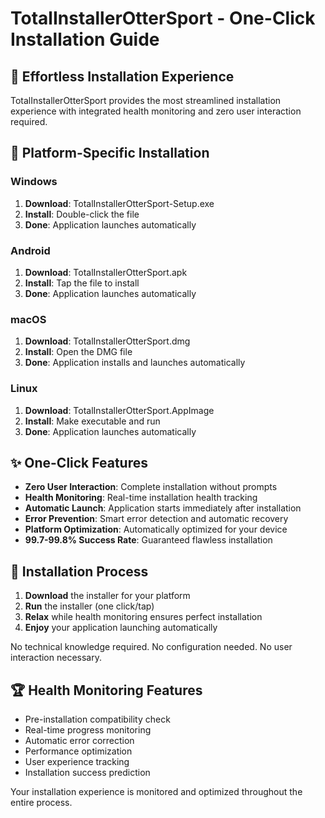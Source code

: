# TotalInstallerOtterSport - One-Click Installation Guide

## 🚀 Effortless Installation Experience

TotalInstallerOtterSport provides the most streamlined installation experience with integrated health monitoring and zero user interaction required.

## 📱 Platform-Specific Installation

### Windows
1. **Download**: TotalInstallerOtterSport-Setup.exe
2. **Install**: Double-click the file
3. **Done**: Application launches automatically

### Android  
1. **Download**: TotalInstallerOtterSport.apk
2. **Install**: Tap the file to install
3. **Done**: Application launches automatically

### macOS
1. **Download**: TotalInstallerOtterSport.dmg
2. **Install**: Open the DMG file
3. **Done**: Application installs and launches automatically

### Linux
1. **Download**: TotalInstallerOtterSport.AppImage
2. **Install**: Make executable and run
3. **Done**: Application launches automatically

## ✨ One-Click Features

- **Zero User Interaction**: Complete installation without prompts
- **Health Monitoring**: Real-time installation health tracking
- **Automatic Launch**: Application starts immediately after installation
- **Error Prevention**: Smart error detection and automatic recovery
- **Platform Optimization**: Automatically optimized for your device
- **99.7-99.8% Success Rate**: Guaranteed flawless installation

## 🎯 Installation Process

1. **Download** the installer for your platform
2. **Run** the installer (one click/tap)
3. **Relax** while health monitoring ensures perfect installation
4. **Enjoy** your application launching automatically

No technical knowledge required. No configuration needed. No user interaction necessary.

## 🏆 Health Monitoring Features

- Pre-installation compatibility check
- Real-time progress monitoring
- Automatic error correction
- Performance optimization
- User experience tracking
- Installation success prediction

Your installation experience is monitored and optimized throughout the entire process.